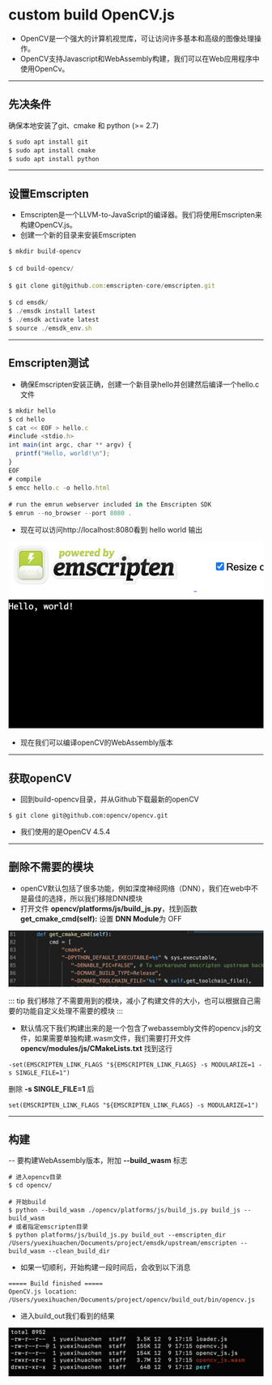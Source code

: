 # custom build OpenCV.js

- OpenCV是一个强大的计算机视觉库，可让访问许多基本和高级的图像处理操作。
- OpenCV支持Javascript和WebAssembly构建，我们可以在Web应用程序中使用OpenCv。

---
先决条件
---

确保本地安装了git、cmake 和 python (>= 2.7)
```javascript
$ sudo apt install git
$ sudo apt install cmake
$ sudo apt install python
```

---
设置Emscripten
---
- Emscripten是一个LLVM-to-JavaScript的编译器。我们将使用Emscripten来构建OpenCV.js。
- 创建一个新的目录来安装Emscripten

```javascript
$ mkdir build-opencv

$ cd build-opencv/

$ git clone git@github.com:emscripten-core/emscripten.git

$ cd emsdk/
$ ./emsdk install latest
$ ./emsdk activate latest
$ source ./emsdk_env.sh
```

---
Emscripten测试
---
- 确保Emscripten安装正确，创建一个新目录hello并创建然后编译一个hello.c文件

```JavaScript
$ mkdir hello
$ cd hello
$ cat << EOF > hello.c
#include <stdio.h>
int main(int argc, char ** argv) {
  printf("Hello, world!\n");
}
EOF
# compile
$ emcc hello.c -o hello.html

# run the emrun webserver included in the Emscripten SDK
$ emrun --no_browser --port 8080 .
```
- 现在可以访问http://localhost:8080看到 hello world 输出

![build opencv](../images/opencv-build-1.png)
- 现在我们可以编译openCV的WebAssembly版本

---
获取openCV
---
- 回到build-opencv目录，并从Github下载最新的openCV
```
$ git clone git@github.com:opencv/opencv.git
```
- 我们使用的是OpenCV 4.5.4

---
删除不需要的模块
---

- openCV默认包括了很多功能，例如深度神经网络（DNN），我们在web中不是最佳的选择，所以我们移除DNN模块
- 打开文件 **opencv/platforms/js/build_js.py**，找到函数**get_cmake_cmd(self):** 设置 **DNN Module**为 OFF

![build opencv](../images/opencv-build-2.png)

::: tip
我们移除了不需要用到的模块，减小了构建文件的大小，也可以根据自己需要的功能自定义处理不需要的模块
:::
- 默认情况下我们构建出来的是一个包含了webassembly文件的opencv.js的文件，如果需要单独构建.wasm文件，我们需要打开文件**opencv/modules/js/CMakeLists.txt** 找到这行
```
-set(EMSCRIPTEN_LINK_FLAGS "${EMSCRIPTEN_LINK_FLAGS} -s MODULARIZE=1 -s SINGLE_FILE=1")
```
删除 **-s SINGLE_FILE=1** 后
```
set(EMSCRIPTEN_LINK_FLAGS "${EMSCRIPTEN_LINK_FLAGS} -s MODULARIZE=1")
```

---
构建
---
-- 要构建WebAssembly版本，附加 **--build_wasm** 标志
```
# 进入opencv目录
$ cd opencv/

# 开始build
$ python --build_wasm ./opencv/platforms/js/build_js.py build_js --build_wasm
# 或者指定emscripten目录
$ python platforms/js/build_js.py build_out --emscripten_dir /Users/yuexihuachen/Documents/project/emsdk/upstream/emscripten --build_wasm --clean_build_dir
```
- 如果一切顺利，开始构建一段时间后，会收到以下消息
```
===== Build finished =====
OpenCV.js location: /Users/yuexihuachen/Documents/project/opencv/build_out/bin/opencv.js
```
- 进入build_out我们看到的结果

![build opencv](../images/opencv-build-3.png)